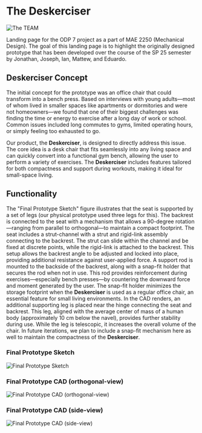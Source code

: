 # The Deskerciser
![The TEAM](https://github.com/user-attachments/assets/db6e4ada-8519-4b2a-a0f8-019c017a750d)

Landing page for the ODP 7 project as a part of MAE 2250 (Mechanical Design). The goal of this landing page is to highlight the originally designed prototype that has been developed over the course of the SP 25 semester by Jonathan, Joseph, Ian, Mattew, and Eduardo.

## **Deskerciser Concept**

The initial concept for the prototype was an office chair that could transform into a bench press. Based on interviews with young adults—most of whom lived in smaller spaces like apartments or dormitories and were not homeowners—we found that one of their biggest challenges was finding the time or energy to exercise after a long day of work or school. Common issues included long commutes to gyms, limited operating hours, or simply feeling too exhausted to go. 

Our product, the **Deskerciser**, is designed to directly address this issue. The core idea is a desk chair that fits seamlessly into any living space and can quickly convert into a functional gym bench, allowing the user to perform a variety of exercises. The **Deskerciser** includes features tailored for both compactness and support during workouts, making it ideal for small-space living.

## **Functionality**

The "Final Prototype Sketch" figure illustrates that the seat is supported by a set of legs (our physical prototype used three legs for this). The backrest is connected to the seat with a mechanism that allows a 90-degree rotation—ranging from parallel to orthogonal—to maintain a compact footprint. The seat includes a strut-channel with a strut and rigid-link assembly connecting to the backrest. The strut can slide within the channel and be fixed at discrete points, while the rigid-link is attached to the backrest. This setup allows the backrest angle to be adjusted and locked into place, providing additional resistance against user-applied force. A support rod is mounted to the backside of the backrest, along with a snap-fit holder that secures the rod when not in use. This rod provides reinforcement during exercises—especially bench presses—by countering the downward force and moment generated by the user. The snap-fit holder minimizes the storage footprint when the **Deskerciser** is used as a regular office chair, an essential feature for small living environments. In the CAD renders, an additional supporting leg is placed near the hinge connecting the seat and backrest. This leg, aligned with the average center of mass of a human body (approximately 10 cm below the navel), provides further stability during use. While the leg is telescopic, it increases the overall volume of the chair. In future iterations, we plan to include a snap-fit mechanism here as well to maintain the compactness of the **Deskerciser**.

### Final Prototype Sketch
![Final Prototype Sketch](https://github.com/user-attachments/assets/3b484c7b-578d-44ec-932c-de1e54df311d)

### Final Prototype CAD (orthogonal-view)
![Final Prototype CAD (orthogonal-view)](https://github.com/user-attachments/assets/152ef414-e898-4193-99df-e5bf9bf387de)

### Final Prototype CAD (side-view)
![Final Prototype CAD (side-view)](https://github.com/user-attachments/assets/229958c4-ffd7-4a03-8324-9619dbc20d99)

